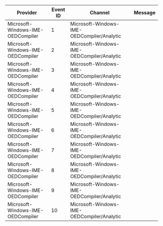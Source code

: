 Provider                           |  Event ID  |  Channel                                     |  Message
-----------------------------------|------------|----------------------------------------------|---------
Microsoft-Windows-IME-OEDCompiler  |  1         |  Microsoft-Windows-IME-OEDCompiler/Analytic  |
Microsoft-Windows-IME-OEDCompiler  |  2         |  Microsoft-Windows-IME-OEDCompiler/Analytic  |
Microsoft-Windows-IME-OEDCompiler  |  3         |  Microsoft-Windows-IME-OEDCompiler/Analytic  |
Microsoft-Windows-IME-OEDCompiler  |  4         |  Microsoft-Windows-IME-OEDCompiler/Analytic  |
Microsoft-Windows-IME-OEDCompiler  |  5         |  Microsoft-Windows-IME-OEDCompiler/Analytic  |
Microsoft-Windows-IME-OEDCompiler  |  6         |  Microsoft-Windows-IME-OEDCompiler/Analytic  |
Microsoft-Windows-IME-OEDCompiler  |  7         |  Microsoft-Windows-IME-OEDCompiler/Analytic  |
Microsoft-Windows-IME-OEDCompiler  |  8         |  Microsoft-Windows-IME-OEDCompiler/Analytic  |
Microsoft-Windows-IME-OEDCompiler  |  9         |  Microsoft-Windows-IME-OEDCompiler/Analytic  |
Microsoft-Windows-IME-OEDCompiler  |  10        |  Microsoft-Windows-IME-OEDCompiler/Analytic  |